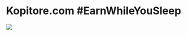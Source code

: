 # Kopitore.com #EarnWhileYouSleep

<a target="_blank" href="https://kopitore.com/"><img src="https://file.kopitore.com/img/github.jpg" /></a>
